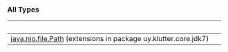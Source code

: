 
### All Types

|&nbsp;|&nbsp;|
|---|---|
| [java.nio.file.Path](../uy.klutter.core.jdk7/java.nio.file.-path/index.md) (extensions in package uy.klutter.core.jdk7) |  |
